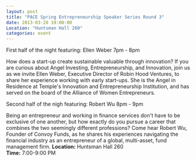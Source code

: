 ```yaml
---
layout: post
title: "PACE Spring Entrepreneurship Speaker Series Round 3"
date: 2013-03-28 19:00:00
Location: "Huntsman Hall 260"
categories: event
---
```

First half of the night featuring: Ellen Weber 7pm - 8pm 

How does a start-up create sustainable valuable through innovation? If you are curious about Angel Investing, Entrepreneurship, and Innovation, join us as we invite Ellen Weber, Executive Director of Robin Hood Ventures, to share her experience working with early start-ups. She is the Angel in Residence at Temple's Innovation and Entrepreneurship Institution, and has served on the board of the Alliance of Women Entrepreneurs.

Second half of the nigh featuring: Robert Wu 8pm - 9pm

Being an entrepreneur and working in finance services don't have to be exclusive of one another, but how exactly do you pursue a career that combines the two seemingly different professions? Come hear Robert Wu, Founder of Convoy Funds, as he shares his experiences navigating the financial industry as an entrepreneur of a global, multi-asset, fund management firm.
**Location:** Huntsman Hall 260 <br />
**Time:** 7:00-9:00 PM
